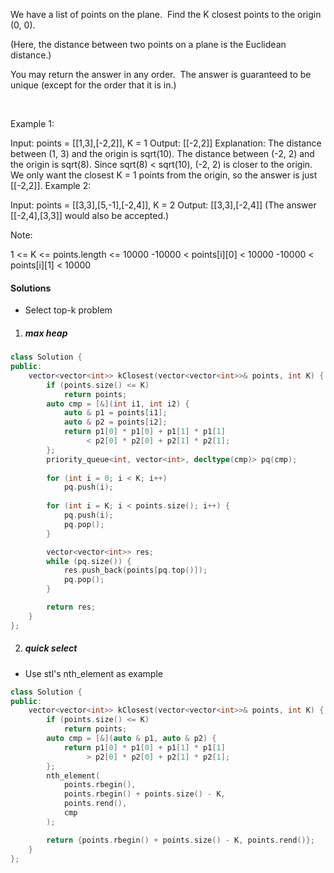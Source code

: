 We have a list of points on the plane.  Find the K closest points to the origin (0, 0).

(Here, the distance between two points on a plane is the Euclidean distance.)

You may return the answer in any order.  The answer is guaranteed to be unique (except for the order that it is in.)

 

Example 1:

Input: points = [[1,3],[-2,2]], K = 1
Output: [[-2,2]]
Explanation: 
The distance between (1, 3) and the origin is sqrt(10).
The distance between (-2, 2) and the origin is sqrt(8).
Since sqrt(8) < sqrt(10), (-2, 2) is closer to the origin.
We only want the closest K = 1 points from the origin, so the answer is just [[-2,2]].
Example 2:

Input: points = [[3,3],[5,-1],[-2,4]], K = 2
Output: [[3,3],[-2,4]]
(The answer [[-2,4],[3,3]] would also be accepted.)
 

Note:

1 <= K <= points.length <= 10000
-10000 < points[i][0] < 10000
-10000 < points[i][1] < 10000

#### Solutions

- Select top-k problem

1. ##### max heap

```c++
class Solution {
public:
    vector<vector<int>> kClosest(vector<vector<int>>& points, int K) {
        if (points.size() <= K)
            return points;
        auto cmp = [&](int i1, int i2) {
            auto & p1 = points[i1];
            auto & p2 = points[i2];
            return p1[0] * p1[0] + p1[1] * p1[1] 
                 < p2[0] * p2[0] + p2[1] * p2[1];
        };
        priority_queue<int, vector<int>, decltype(cmp)> pq(cmp);
        
        for (int i = 0; i < K; i++)
            pq.push(i);
        
        for (int i = K; i < points.size(); i++) {
            pq.push(i);
            pq.pop();
        }

        vector<vector<int>> res;
        while (pq.size()) {
            res.push_back(points[pq.top()]);
            pq.pop();
        }

        return res;
    }
};
```

2. ##### quick select

- Use stl's nth_element as example

```c++
class Solution {
public:
    vector<vector<int>> kClosest(vector<vector<int>>& points, int K) {
        if (points.size() <= K)
            return points;
        auto cmp = [&](auto & p1, auto & p2) {
            return p1[0] * p1[0] + p1[1] * p1[1] 
                 > p2[0] * p2[0] + p2[1] * p2[1];
        };
        nth_element(
            points.rbegin(), 
            points.rbegin() + points.size() - K, 
            points.rend(), 
            cmp
        );

        return {points.rbegin() + points.size() - K, points.rend()};
    }
};
```